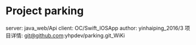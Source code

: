 # Project  parking
server: java_web/Api
client: OC/Swift_IOSApp
author: yinhaiping_2016/3
项目详情: git@github.com:yhpdev/parking.git_WiKi
